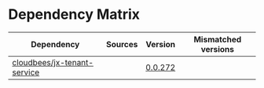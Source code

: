 # Dependency Matrix

Dependency | Sources | Version | Mismatched versions
---------- | ------- | ------- | -------------------
[cloudbees/jx-tenant-service](https://github.com/cloudbees/jx-tenant-service) |  | [0.0.272](https://github.com/cloudbees/jx-tenant-service/releases/tag/v0.0.272) | 
